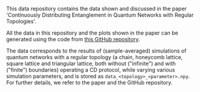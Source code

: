 This data repository contains the data shown and discussed in the paper 'Continuously Distributing Entanglement in Quantum Networks with Regular Topologies'. 

All the data in this repository and the plots shown in the paper can be generated using the code from [this GitHub repository](https://github.com/lars-talsma/CD-regular-networks/).

The data corresponds to the results of (sample-averaged) simulations of quantum networks with a regular topology (a chain, honeycomb lattice, square lattice and triangular lattice, both without ("infinite") and with ("finite") boundaries) operating a CD protocol, while varying various simulation parameters, and is stored as `data_<topology>_<parameter>.npy`. For further details, we refer to the paper and the GitHub repository.


